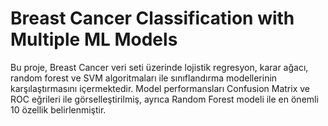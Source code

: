 # Breast Cancer Classification with Multiple ML Models
 Bu proje, Breast Cancer veri seti üzerinde lojistik regresyon, karar ağacı, random forest ve SVM algoritmaları ile sınıflandırma modellerinin karşılaştırmasını içermektedir. Model performansları Confusion Matrix ve ROC eğrileri ile görselleştirilmiş, ayrıca Random Forest modeli ile en önemli 10 özellik belirlenmiştir.
